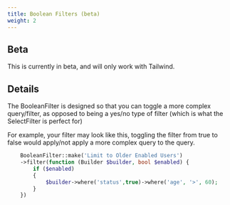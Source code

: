 ```yaml
---
title: Boolean Filters (beta)
weight: 2
---
```


## Beta
This is currently in beta, and will only work with Tailwind.

## Details

The BooleanFilter is designed so that you can toggle a more complex query/filter, as opposed to being a yes/no type of filter (which is what the SelectFilter is perfect for)

For example, your filter may look like this, toggling the filter from true to false would apply/not apply a more complex query to the query.

```php
    BooleanFilter::make('Limit to Older Enabled Users')
    ->filter(function (Builder $builder, bool $enabled) {
        if ($enabled)
        {
            $builder->where('status',true)->where('age', '>', 60);
        }
    })
```
